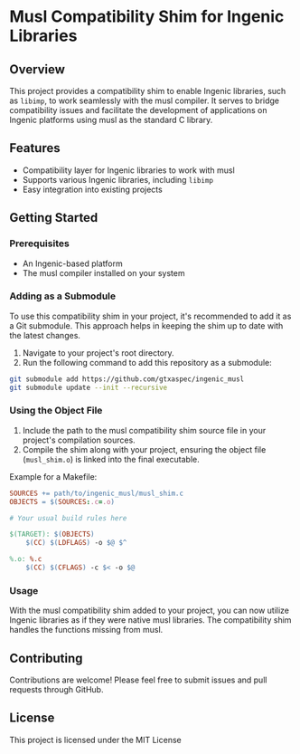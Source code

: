# Musl Compatibility Shim for Ingenic Libraries

## Overview

This project provides a compatibility shim to enable Ingenic libraries, such as `libimp`, to work seamlessly with the musl compiler. It serves to bridge compatibility issues and facilitate the development of applications on Ingenic platforms using musl as the standard C library.

## Features

- Compatibility layer for Ingenic libraries to work with musl
- Supports various Ingenic libraries, including `libimp`
- Easy integration into existing projects

## Getting Started

### Prerequisites

- An Ingenic-based platform
- The musl compiler installed on your system

### Adding as a Submodule

To use this compatibility shim in your project, it's recommended to add it as a Git submodule. This approach helps in keeping the shim up to date with the latest changes.

1. Navigate to your project's root directory.
2. Run the following command to add this repository as a submodule:

```sh
git submodule add https://github.com/gtxaspec/ingenic_musl
git submodule update --init --recursive
```

### Using the Object File

1. Include the path to the musl compatibility shim source file in your project's compilation sources.
2. Compile the shim along with your project, ensuring the object file (`musl_shim.o`) is linked into the final executable.

Example for a Makefile:

```makefile
SOURCES += path/to/ingenic_musl/musl_shim.c
OBJECTS = $(SOURCES:.c=.o)

# Your usual build rules here

$(TARGET): $(OBJECTS)
    $(CC) $(LDFLAGS) -o $@ $^

%.o: %.c
    $(CC) $(CFLAGS) -c $< -o $@
```

### Usage

With the musl compatibility shim added to your project, you can now utilize Ingenic libraries as if they were native musl libraries. The compatibility shim handles the functions missing from musl.

## Contributing

Contributions are welcome! Please feel free to submit issues and pull requests through GitHub.

## License

This project is licensed under the MIT License
